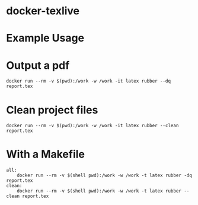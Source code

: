 # docker-texlive

# Example Usage

  # Output a pdf
    docker run --rm -v $(pwd):/work -w /work -it latex rubber --dq report.tex
  
  # Clean project files
    docker run --rm -v $(pwd):/work -w /work -it latex rubber --clean report.tex
  
# With a Makefile

    all: 
	    docker run --rm -v $(shell pwd):/work -w /work -t latex rubber -dq report.tex
    clean:
	    docker run --rm -v $(shell pwd):/work -w /work -t latex rubber --clean report.tex
